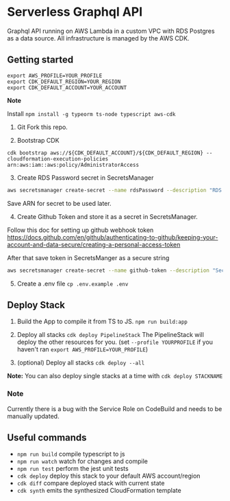 # Serverless Graphql API

Graphql API running on AWS Lambda in a custom VPC with RDS Postgres as a data source. All infrastructure is managed by the AWS CDK.

## Getting started

```
export AWS_PROFILE=YOUR_PROFILE
export CDK_DEFAULT_REGION=YOUR_REGION
export CDK_DEFAULT_ACCOUNT=YOUR_ACCOUNT
```

**Note**

Install `npm install -g typeorm ts-node typescript aws-cdk`

1. Git Fork this repo.

2. Bootstrap CDK

```
cdk bootstrap aws://${CDK_DEFAULT_ACCOUNT}/${CDK_DEFAULT_REGION} --cloudformation-execution-policies arn:aws:iam::aws:policy/AdministratorAccess
```

3. Create RDS Password secret in SecretsManager

```bash
aws secretsmanager create-secret --name rdsPassword --description "RDS Password" --secret-string YOUR_PASSWORD >> rdsPasswordARN.txt
```

Save ARN for secret to be used later.

4. Create Github Token and store it as a secret in SecretsManager.

Follow this doc for setting up github webhook token https://docs.github.com/en/github/authenticating-to-github/keeping-your-account-and-data-secure/creating-a-personal-access-token

After that save token in SecretsManger as a secure string

```bash
aws secretsmanager create-secret --name github-token --description "Secret for GitHub" --secret-string "GITHUB_PERSONAL_ACCESS_TOKEN" >> githubTokenARN.txt
```

5. Create a .env file `cp .env.example .env`

## Deploy Stack

1. Build the App to compile it from TS to JS. `npm run build:app`

2. Deploy all stacks `cdk deploy PipelineStack` The PipelineStack will deploy the other resources for you. (set `--profile YOURPROFILE` if you haven't ran `export AWS_PROFILE=YOUR_PROFILE`)

3. (optional) Deploy all stacks `cdk deploy --all`

**Note:**
You can also deploy single stacks at a time with `cdk deploy STACKNAME`

### **Note**

Currently there is a bug with the Service Role on CodeBuild and needs to be manually updated.

## Useful commands

- `npm run build` compile typescript to js
- `npm run watch` watch for changes and compile
- `npm run test` perform the jest unit tests
- `cdk deploy` deploy this stack to your default AWS account/region
- `cdk diff` compare deployed stack with current state
- `cdk synth` emits the synthesized CloudFormation template
